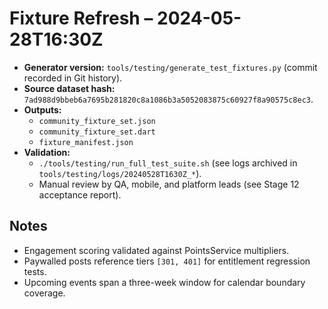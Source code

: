 # Fixture Refresh – 2024-05-28T16:30Z

- **Generator version:** `tools/testing/generate_test_fixtures.py` (commit recorded in Git history).
- **Source dataset hash:** `7ad988d9bbeb6a7695b281820c8a1086b3a5052083875c60927f8a90575c8ec3`.
- **Outputs:**
  - `community_fixture_set.json`
  - `community_fixture_set.dart`
  - `fixture_manifest.json`
- **Validation:**
  - `./tools/testing/run_full_test_suite.sh` (see logs archived in `tools/testing/logs/20240528T1630Z_*`).
  - Manual review by QA, mobile, and platform leads (see Stage 12 acceptance report).

## Notes

- Engagement scoring validated against PointsService multipliers.
- Paywalled posts reference tiers `[301, 401]` for entitlement regression tests.
- Upcoming events span a three-week window for calendar boundary coverage.
